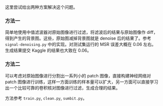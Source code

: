 这里尝试给出两种方案解决这个问题。

### 方法一

简单地使用中值滤波器对原始图像进行过滤，将滤波后的结果与原始图像作 diff，得到产生的背景图。这些，原始图减掉背景图就是 denoise 后的结果了。参考 `signal-denoising.py` 中的实现。对测试集运行的 MSR 误差大概在 0.06 左右。生成结果提交 Kaggle 的结果也大致在 0.06。

### 方法二

可以考虑对原始图像进行分割出一系列小的 patch 图像，直接构建神经网络对 patch 图像进行训练，这样一方面训练的样本量可以扩大，另一方面可以直接学习出一个比较可靠的卷积核对图像进行过滤，生成合理的结果。

方法参考 `train.py`, `clean.py`, `sumbit.py`。